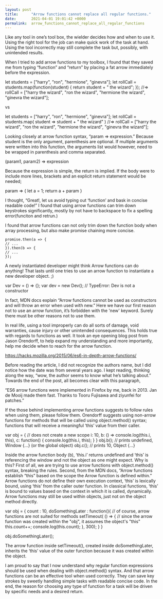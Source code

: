 ```yaml
---
layout: post
title:      "Arrow functions cannot replace all regular functions."
date:       2021-04-01 19:01:42 +0000
permalink:  arrow_functions_cannot_replace_all_regular_functions
---
```






Like any tool in one’s tool box, the wielder decides how and when to use it. 
Using the right tool for the job can make quick work of the task at hand.
Using the tool incorrectly may still complete the task but, possibly, with unintended results. 

When I tried to add arrow functions to my toolbox, I found that they saved me from typing “function” and “return” by placing a fat arrow immediately before the expression. 

let students = ["harry", "ron", "hermione", "ginevra"];
let rollCall = students.map(function(student) {
  return student + " the wizard";
});
//=> rollCall = ["harry the wizard", "ron the wizard", "hermione the wizard", "ginevra the wizard"];
 
vs

let students = ["harry", "ron", "hermione", "ginevra"];
let rollCall = students.map( student => student + " the wizard" )
//=> rollCall = ["harry the wizard", "ron the wizard", "hermione the wizard", "ginevra the wizard"];


Looking closely at arrow function syntax, “param => expression.”
Because student is the only argument, parenthesis are optional. 
If multiple arguments were written into this function, the arguments list would however, need to be wrapped in parenthesis and comma separated. 

(param1, param2) => expression

Because the expression is simple, the return is implied. 
If the body were to include more lines, brackets and an explicit return statement would be needed; 

param => { let a = 1; return a + param }


I thought, “Great!, let us avoid typing out ‘function’ and bask in concise readable code!”
I found that using arrow functions can trim down keystrokes significantly, mostly by not have to backspace to fix a spelling error(funciton and retrun.) 

I found that arrow functions can not only trim down the function body when array processing, but also make promise chaining more concise. 


	promise.then(a => {
  	// ...
	}).then(b => {
  	// ...
	});

A newly instantiated developer might think Arrow functions can do anything!
That lasts until one tries to use an arrow function to instantiate a new developer object. ;)


var Dev = () => {};
var dev = new Dev(); // TypeError: Dev is not a constructor

In fact, MDN docs explain “Arrow functions cannot be used as constructors and will throw an error when used with new.” Here we have our first reason not to use an arrow function, it’s forbidden with the 'new' keyword. Surely there must be other reasons not to use them. 

In real life, using a tool improperly can do all sorts of damage, void warranties, cause injury or other unintended consequences. This holds true with regards to functions as well. It took an eye opening blog post from Jason Orendorff, to help expand my understanding and more importantly, help me decide when to reach for the arrow function.

https://hacks.mozilla.org/2015/06/es6-in-depth-arrow-functions/

Before reading the article, I did not recognize the authors name, but I did notice how the date was from several years ago. I kept reading, thinking along the way, “wow, the author seems to know what he’s talking about.” Towards the end of the post, all becomes clear with this paragraph, 

“ES6 arrow functions were implemented in Firefox by me, back in 2013. Jan de Mooij made them fast. Thanks to Tooru Fujisawa and ziyunfei for patches.” 

If the those behind implementing arrow functions suggests to follow rules when using them, please follow them. Orendorff suggests using non-arrow functions for methods that will be called using object.method() syntax; functions that will receive a meaningful ‘this’ value from their caller. 


var obj = { // does not create a new scope
  i: 10,
  b: () => console.log(this.i, this),
  c: function() {
    console.log(this.i, this);
  }
}
obj.b(); // prints undefined, Window {...} (or the global object)
obj.c(); // prints 10, Object {...}


Inside the arrow function body (b), ‘this.i’ returns undefined and ‘this’ is referencing the window and not the object as one might expect. Why is this? First of all, we are trying to use arrow functions with object.method() syntax, breaking the rules. Second, from the MDN docs, “Arrow functions establish “this” based on the scope the Arrow function is defined within.” Arrow functions do not define their own execution context, ‘this’ is lexically bound, using ‘this’ from the caller outer function.
In classical functions, ‘this’ is bound to values based on the context in which it is called, dynamically. 
Arrow functions may still be used within objects, just not on the object method directly.  

var obj = {
    count : 10,
    doSomethingLater : function(){ // of course, arrow functions are not suited for methods
        setTimeout( () => { // since the arrow function was created within the "obj", it assumes the object's "this"
            this.count++;
            console.log(this.count);
        }, 300);
    }
}

obj.doSomethingLater();

The arrow function inside setTimeout(), created inside doSomethingLater, inherits the ‘this’ value of the outer function because it was created within the object. 

I am proud to say that I now understand why regular function expressions should be used when dealing with object.method() syntax. And that arrow functions can be an effective tool when used correctly. They can save key strokes by sweetly handling simple tasks with readable concise code. In the end, the reason for choosing any type of function for a task will be driven by specific needs and a desired return. 
